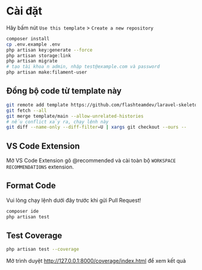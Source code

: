 # Cài đặt

Hãy bấm nút `Use this template` > `Create a new repository`

```bash
composer install
cp .env.example .env
php artisan key:generate --force
php artisan storage:link
php artisan migrate
# tạo tài khoản admin, nhập test@example.com và password
php artisan make:filament-user
```

## Đồng bộ code từ template này

```bash
git remote add template https://github.com/flashteamdev/laravel-skeleton.git
git fetch --all
git merge template/main --allow-unrelated-histories
# nếu conflict xảy ra, chạy lệnh này
git diff --name-only --diff-filter=U | xargs git checkout --ours --
```

## VS Code Extension

Mở VS Code Extension gõ @recommended và cài toàn bộ `WORKSPACE RECOMMENDATIONS` extension.

## Format Code

Vui lòng chạy lệnh dưới đây trước khi gửi Pull Request!

```bash
composer ide
php artisan test
```

## Test Coverage

```bash
php artisan test --coverage
```

Mở trình duyệt http://127.0.0.1:8000/coverage/index.html để xem kết quả
